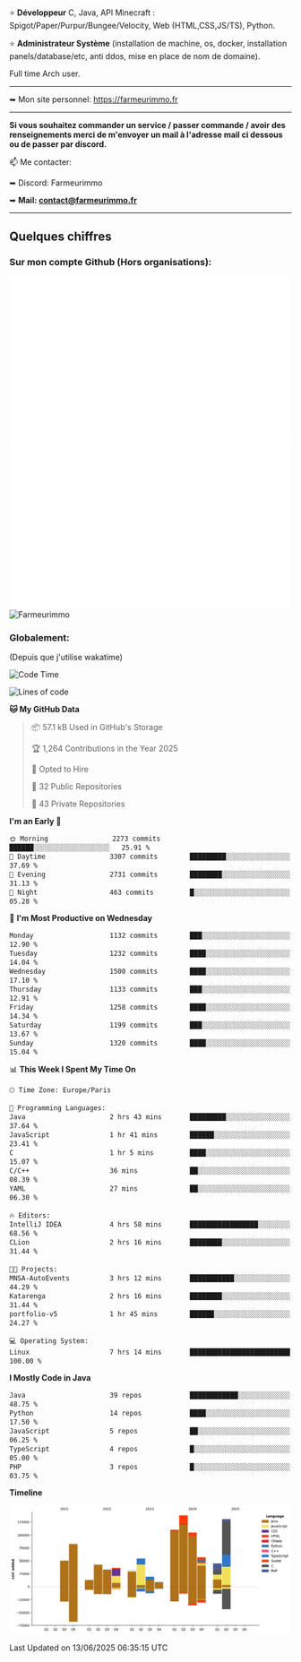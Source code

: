 ⭐ **Développeur** C, Java, API Minecraft : Spigot/Paper/Purpur/Bungee/Velocity, Web (HTML,CSS,JS/TS), Python.

⭐ **Administrateur Système** (installation de machine, os, docker, installation panels/database/etc, anti ddos, mise en place de nom de domaine).

Full time Arch user.

---

➥ Mon site personnel: https://farmeurimmo.fr

---

**Si vous souhaitez commander un service / passer commande / avoir des renseignements merci de m'envoyer un mail à l'adresse mail ci dessous ou de passer par discord.**

📫 Me contacter:
 
   ➥ Discord: Farmeurimmo
   
   ➥ **Mail: contact@farmeurimmo.fr**

---
## Quelques chiffres

### Sur mon compte Github (Hors organisations):

<a href="https://github.com/Farmeurimmo/github-stats">
<img src="https://github.com/Farmeurimmo/github-stats/blob/master/generated/overview.svg#gh-dark-mode-only" />
<img src="https://github.com/Farmeurimmo/github-stats/blob/master/generated/languages.svg#gh-dark-mode-only" />
</a>

<img src="https://komarev.com/ghpvc/?username=Farmeurimmo" alt="Farmeurimmo" />

### Globalement:

(Depuis que j'utilise wakatime)
<!--START_SECTION:waka-->
![Code Time](http://img.shields.io/badge/Code%20Time-2%2C104%20hrs%205%20mins-blue)

![Lines of code](https://img.shields.io/badge/From%20Hello%20World%20I%27ve%20Written-961.2%20thousand%20lines%20of%20code-blue)

**🐱 My GitHub Data** 

> 📦 57.1 kB Used in GitHub's Storage 
 > 
> 🏆 1,264 Contributions in the Year 2025
 > 
> 💼 Opted to Hire
 > 
> 📜 32 Public Repositories 
 > 
> 🔑 43 Private Repositories 
 > 
**I'm an Early 🐤** 

```text
🌞 Morning                2273 commits        ██████░░░░░░░░░░░░░░░░░░░   25.91 % 
🌆 Daytime                3307 commits        █████████░░░░░░░░░░░░░░░░   37.69 % 
🌃 Evening                2731 commits        ████████░░░░░░░░░░░░░░░░░   31.13 % 
🌙 Night                  463 commits         █░░░░░░░░░░░░░░░░░░░░░░░░   05.28 % 
```
📅 **I'm Most Productive on Wednesday** 

```text
Monday                   1132 commits        ███░░░░░░░░░░░░░░░░░░░░░░   12.90 % 
Tuesday                  1232 commits        ████░░░░░░░░░░░░░░░░░░░░░   14.04 % 
Wednesday                1500 commits        ████░░░░░░░░░░░░░░░░░░░░░   17.10 % 
Thursday                 1133 commits        ███░░░░░░░░░░░░░░░░░░░░░░   12.91 % 
Friday                   1258 commits        ████░░░░░░░░░░░░░░░░░░░░░   14.34 % 
Saturday                 1199 commits        ███░░░░░░░░░░░░░░░░░░░░░░   13.67 % 
Sunday                   1320 commits        ████░░░░░░░░░░░░░░░░░░░░░   15.04 % 
```


📊 **This Week I Spent My Time On** 

```text
🕑︎ Time Zone: Europe/Paris

💬 Programming Languages: 
Java                     2 hrs 43 mins       █████████░░░░░░░░░░░░░░░░   37.64 % 
JavaScript               1 hr 41 mins        ██████░░░░░░░░░░░░░░░░░░░   23.41 % 
C                        1 hr 5 mins         ████░░░░░░░░░░░░░░░░░░░░░   15.07 % 
C/C++                    36 mins             ██░░░░░░░░░░░░░░░░░░░░░░░   08.39 % 
YAML                     27 mins             ██░░░░░░░░░░░░░░░░░░░░░░░   06.30 % 

🔥 Editors: 
IntelliJ IDEA            4 hrs 58 mins       █████████████████░░░░░░░░   68.56 % 
CLion                    2 hrs 16 mins       ████████░░░░░░░░░░░░░░░░░   31.44 % 

🐱‍💻 Projects: 
MNSA-AutoEvents          3 hrs 12 mins       ███████████░░░░░░░░░░░░░░   44.29 % 
Katarenga                2 hrs 16 mins       ████████░░░░░░░░░░░░░░░░░   31.44 % 
portfolio-v5             1 hr 45 mins        ██████░░░░░░░░░░░░░░░░░░░   24.27 % 

💻 Operating System: 
Linux                    7 hrs 14 mins       █████████████████████████   100.00 % 
```

**I Mostly Code in Java** 

```text
Java                     39 repos            ████████████░░░░░░░░░░░░░   48.75 % 
Python                   14 repos            ████░░░░░░░░░░░░░░░░░░░░░   17.50 % 
JavaScript               5 repos             ██░░░░░░░░░░░░░░░░░░░░░░░   06.25 % 
TypeScript               4 repos             █░░░░░░░░░░░░░░░░░░░░░░░░   05.00 % 
PHP                      3 repos             █░░░░░░░░░░░░░░░░░░░░░░░░   03.75 % 
```



**Timeline**

![Lines of Code chart](https://raw.githubusercontent.com/Farmeurimmo/Farmeurimmo/main/assets/bar_graph.png)


 Last Updated on 13/06/2025 06:35:15 UTC
<!--END_SECTION:waka-->
